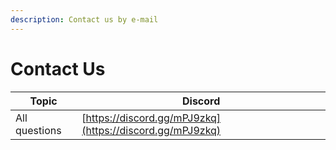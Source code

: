 ```yaml
---
description: Contact us by e-mail
---
```


# Contact Us

| Topic         | Discord                                                  |
| ------------- | -------------------------------------------------------- |
| All questions | [https://discord.gg/mPJ9zkq](https://discord.gg/mPJ9zkq) |

